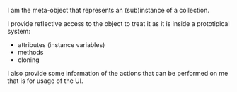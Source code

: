 I am the meta-object that represents an (sub)instance of a collection.

I provide reflective access to the object to treat it as it is inside a prototipical system:

- attributes (instance variables)
- methods
- cloning

I also provide some information of the actions that can be performed on me that is for usage of the UI.